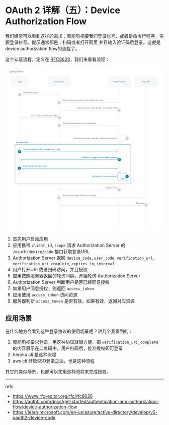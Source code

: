 # OAuth 2 详解（五）：Device Authorization Flow

我们经常可以看到这样的需求：智能电视要我们登录帐号，或者是命令行程序，需要登录帐号。提示通常都是：扫码或者打开网页
并且输入验证码后登录。这就是device authorization flow的流程了。

这个认证流程，定义在 [RFC8628](https://www.rfc-editor.org/rfc/rfc8628)，我们来看看流程：

![Device Authorization Flow](./img/auth-sequence-device-auth.png)

1. 首先用户启动应用
2. 应用携带 `client_id`, `scope` 请求 Authorization Server 的 `/oauth/device/code` 接口获取登录URL
3. Authorization Server 返回 `device_code`, `user_code`, `verification_url`, `verification_uri_complete`, `expires_in`, `interval`
4. 用户打开URL或者扫码访问，并且授权
5. 应用按照服务器返回的轮询间隔，开始轮询 Authorization Server
6. Authorization Server 判断用户是否已经同意授权
7. 如果用户同意授权，则返回 `access_token`
8. 应用使用 `access_token` 访问资源
9. 服务器判断 `access_token` 是否有效，如果有效，返回对应资源

## 应用场景

在什么地方会看到这种登录协议的使用场景呢？讲几个我看到的：

1. 智能电视要求登录，用这种协议就很方便，把 `verification_uri_complete` 的内容展示在二维码中，用户扫码后，批准授权即可登录
2. heroku cli 是这种流程
3. aws cli 开启SSO登录之后，也是这种流程

其它的类似场景，也都可以使用这种流程来完成授权。

---

refs:

- https://www.rfc-editor.org/rfc/rfc8628
- https://auth0.com/docs/get-started/authentication-and-authorization-flow/device-authorization-flow
- https://learn.microsoft.com/en-us/azure/active-directory/develop/v2-oauth2-device-code
